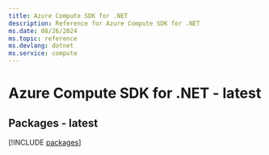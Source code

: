 ```yaml
---
title: Azure Compute SDK for .NET
description: Reference for Azure Compute SDK for .NET
ms.date: 08/26/2024
ms.topic: reference
ms.devlang: dotnet
ms.service: compute
---
```

# Azure Compute SDK for .NET - latest
## Packages - latest
[!INCLUDE [packages](compute-index.md)]